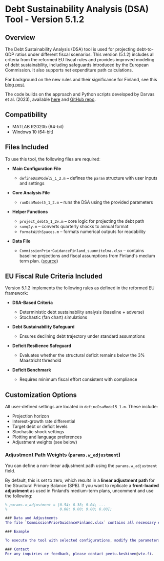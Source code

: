 # Debt Sustainability Analysis (DSA) Tool - Version 5.1.2

## Overview

The Debt Sustainability Analysis (DSA) tool is used for projecting debt-to-GDP ratios under different fiscal scenarios. This version (5.1.2) includes all criteria from the reformed EU fiscal rules and provides improved modeling of debt sustainability, including safeguards introduced by the European Commission. It also supports net expenditure path calculations.

For background on the new rules and their significance for Finland, see this [blog post](https://www.vtv.fi/en/blog/the-length-of-the-adjustment-plan-in-the-reformed-eu-debt-rules-is-of-great-importance-to-finland/).

The code builds on the approach and Python scripts developed by Darvas et al. (2023), available [here](https://www.bruegel.org/working-paper/quantitative-evaluation-european-commissions-fiscal-governance-proposal) and [GitHub repo](https://github.com/lennardwelslau/eu-debt-sustainability-analysis).

## Compatibility

- MATLAB R2020b (64-bit)
- Windows 10 (64-bit)

## Files Included

To use this tool, the following files are required:

- **Main Configuration File**
  - `defineDsaModel5_1_2.m` – defines the `param` structure with user inputs and settings

- **Core Analysis File**
  - `runDsaModel5_1_2.m` – runs the DSA using the provided parameters

- **Helper Functions**
  - `project_debt5_1_2v.m` – core logic for projecting the debt path
  - `sumq2y.m` – converts quarterly shocks to annual format
  - `formatWithSpaces.m` – formats numerical outputs for readability

- **Data File**
  - `CommissionPriorGuidanceFinland_suunnitelma.xlsx` – contains baseline projections and fiscal assumptions from Finland's medium term plan. 
    ([source](https://economy-finance.ec.europa.eu/economic-and-fiscal-governance/stability-and-growth-pact/preventive-arm/national-medium-term-fiscal-structural-plans_en))

## EU Fiscal Rule Criteria Included

Version 5.1.2 implements the following rules as defined in the reformed EU framework:

- **DSA-Based Criteria**
  - Deterministic debt sustainability analysis (baseline + adverse)
  - Stochastic (fan chart) simulations

- **Debt Sustainability Safeguard**
  - Ensures declining debt trajectory under standard assumptions

- **Deficit Resilience Safeguard**
  - Evaluates whether the structural deficit remains below the 3% Maastricht threshold

- **Deficit Benchmark**
  - Requires minimum fiscal effort consistent with compliance

## Customization Options

All user-defined settings are located in `defineDsaModel5_1.m`. These include:

- Projection horizon
- Interest-growth rate differential
- Target debt or deficit levels
- Stochastic shock settings
- Plotting and language preferences
- Adjustment weights (see below)

### Adjustment Path Weights (`params.w_adjustment`)

You can define a non-linear adjustment path using the `params.w_adjustment` field.

By default, this is set to zero, which results in a **linear adjustment path** for the Structural Primary Balance (SPB). If you want to replicate a **front-loaded adjustment** as used in Finland’s medium-term plans, uncomment and use the following:

```matlab
% params.w_adjustment = [0.54; 0.38; 0.04; ...
%                        0.08; 0.00; 0.00; 0.00];

### Data and Adjustments
The file `CommissionPriorGuidanceFinland.xlsx` contains all necessary data for the tool. Users can modify parameters for sensitivity analysis and select options for plotting, language preference, and saving.

### Example

To execute the tool with selected configurations, modify the parameters in the `defineDsaModel5_1.m` file as needed and run the file. The selected parameter structure is passed to the main function `runDsaModel5_1.m` for analysis.

### Contact
For any inquiries or feedback, please contact peetu.keskinen@vtv.fi.

